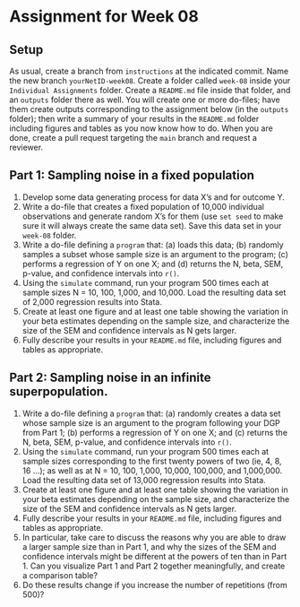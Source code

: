 # Assignment for Week 08

## Setup

As usual, create a branch from `instructions` at the indicated commit. Name the new branch `yourNetID-week08`. Create a folder called `week-08` inside your `Individual Assignments` folder. Create a `README.md` file inside that folder, and an `outputs` folder there as well. You will create one or more do-files; have them create outputs corresponding to the assignment below (in the `outputs` folder); then write a summary of your results in the `README.md` folder including figures and tables as you now know how to do. When you are done, create a pull request targeting the `main` branch and request a reviewer.

## Part 1: Sampling noise in a fixed population

1. Develop some data generating process for data X’s and for outcome Y.
2. Write a do-file that creates a fixed population of 10,000 individual observations and generate random X’s for them (use `set seed` to make sure it will always create the same data set). Save this data set in your `week-08` folder.
3. Write a do-file defining a `program` that: (a) loads this data; (b) randomly samples a subset whose sample size is an argument to the program; (c) performs a regression of Y on one X; and (d) returns the N, beta, SEM, p-value, and confidence intervals into `r()`.
4. Using the `simulate` command, run your program 500 times each at sample sizes N = 10, 100, 1,000, and 10,000. Load the resulting data set of 2,000 regression results into Stata.
5. Create at least one figure and at least one table showing the variation in your beta estimates depending on the sample size, and characterize the size of the SEM and confidence intervals as N gets larger.
6. Fully describe your results in your `README.md` file, including figures and tables as appropriate.

## Part 2: Sampling noise in an infinite superpopulation.

1. Write a do-file defining a `program` that: (a) randomly creates a data set whose sample size is an argument to the program following your DGP from Part 1; (b) performs a regression of Y on one X; and (c) returns the N, beta, SEM, p-value, and confidence intervals into `r()`.
2. Using the `simulate` command, run your program 500 times each at sample sizes corresponding to the first twenty powers of two (ie, 4, 8, 16 ...); as well as at N = 10, 100, 1,000, 10,000, 100,000, and 1,000,000. Load the resulting data set of 13,000 regression results into Stata.
3. Create at least one figure and at least one table showing the variation in your beta estimates depending on the sample size, and characterize the size of the SEM and confidence intervals as N gets larger.
4. Fully describe your results in your `README.md` file, including figures and tables as appropriate.
5. In particular, take care to discuss the reasons why you are able to draw a larger sample size than in Part 1, and why the sizes of the SEM and confidence intervals might be different at the powers of ten than in Part 1. Can you visualize Part 1 and Part 2 together meaningfully, and create a comparison table?
6. Do these results change if you increase the number of repetitions (from 500)?
